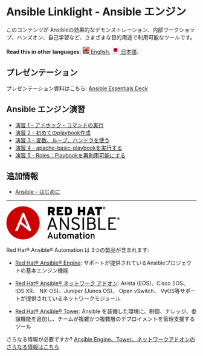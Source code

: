 # Ansible Linklight - Ansible エンジン

このコンテンツが Ansibleの効果的なデモンストレーション、内部ワークショップ、ハンズオン、自己学習など、さまざまな目的用途で利用可能なツールです。

**Read this in other languages**: [![uk](../../images/uk.png) English](README.md),  [![uk](../../images/japan.png) 日本語](README.ja.md).

## プレゼンテーション

プレゼンテーション資料はこちら:
[Ansible Essentials Deck](../../decks/ansible-essentials.html)

## Ansible エンジン演習

 - [演習 1 - アドホック・コマンドの実行](1-adhoc)
 - [演習 2 - 初めてのplaybook作成](2-playbook)
 - [演習 3 - 変数、ループ、ハンドラを使う](3-variables)
 - [演習 4 - apache-basic-playbookを実行する](4-runplaybook)
 - [演習 5 - Roles：Playbookを再利用可能にする](5-role)

## 追加情報
 - [Ansible - はじめに](http://docs.ansible.com/ansible/latest/intro_getting_started.html)

---
![Red Hat Ansible Automation](../../images/rh-ansible-automation.png)

Red Hat® Ansible® Automation は 3つの製品が含まれます:

- [Red Hat® Ansible® Engine](https://www.ansible.com/ansible-engine): サポートが提供されているAnsibleプロジェクトの基本エンジン機能

- [Red Hat® Ansible® ネットワーク アドオン](https://www.ansible.com/ansible-engine): Arista (EOS)、Cisco (IOS、IOS XR、 NX-OS)、Juniper (Junos OS)、 Open vSwitch、 VyOS等サポートが提供されているネットワークモジュール

- [Red Hat® Ansible® Tower](https://www.ansible.com/tower): Ansible を装備した環境に、制御、ナレッジ、委譲機能を追加し、チームが複雑かつ複数層のデプロイメントを管理支援するツール

さらなる情報が必要ですか?
[Ansible Engine、Tower、ネットワークアドオンのさらなる情報はこちら](https://www.ansible.com/blog/red-hat-ansible-automation-engine-vs-tower)
